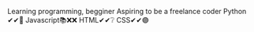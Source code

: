 Learning programming, begginer
Aspiring to be a freelance coder
Python ✔✔📘
Javascript📚❌❌
HTML✔✔❔
CSS✔✔🟣
